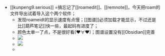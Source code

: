 - [[kunpeng9.serious]] =搞忘记了[[roamedit]]、[[remnote]]，今天把roam的文件导出试着导入这个两个软件；
    - 发现roameidt的显示速度有点慢；[[图谱]]必须加载才能显示，不过还是比[[葫芦笔记]]快一些，最起码有进度了；
    - 颜色太单一了点，不是很好看(♥∀♥)；图谱设置没有[[Obsidian]]完善
    - ![](https://firebasestorage.googleapis.com/v0/b/firescript-577a2.appspot.com/o/imgs%2Fapp%2Fvictor-wu%2F9scPWtDkiK.png?alt=media&token=b6c613a7-e1d8-4957-8785-c553cc69477c)
    - ![](https://firebasestorage.googleapis.com/v0/b/firescript-577a2.appspot.com/o/imgs%2Fapp%2Fvictor-wu%2FifeWIYjMN4.png?alt=media&token=dfabb313-58fc-4202-ab0f-ba1892306352)
    - 
